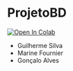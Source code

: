 # ProjetoBD
[![Open In Colab](https://colab.research.google.com/assets/colab-badge.svg)](https://colab.research.google.com/github/GuilhermeVCCdaSilva/ProjetoBD/blob/main/ProjetoBigData_GuilhermeSilvaMarineFournieGon%C3%A7aloAlves.ipynb)


- Guilherme Silva
- Marine Fournier
- Gonçalo Alves
